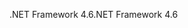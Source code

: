 <span data-ttu-id="03a5b-101">.NET Framework 4.6</span><span class="sxs-lookup"><span data-stu-id="03a5b-101">.NET Framework 4.6</span></span>